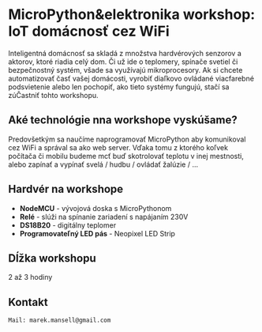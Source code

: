 ---
---

# MicroPython&elektronika workshop: IoT domácnosť cez WiFi

Inteligentná domácnosť sa skladá z množstva hardvérových senzorov a aktorov, ktoré riadia celý dom.
Či už ide o teplomery, spínače svetiel či bezpečnostný systém, všade sa využívajú mikroprocesory.
Ak si chcete automatizovať časť vašej domácosti, vyrobiť diaľkovo ovládané viacfarebné podsvietenie alebo len pochopiť,
ako tieto systémy fungujú, stačí sa zúČastniť tohto workshopu.

## Aké technológie nna workshope vyskúšame?

Predovšetkým sa naučíme naprogramovať MicroPython aby komunikoval cez WiFi a správal sa ako web server.
Vďaka tomu z ktorého koľvek počítača či mobilu budeme mcť buď skotrolovať teplotu v inej mestnosti,
alebo zapínať a vypínať svelá / hudbu / ovládať žalúzie / ...

## Hardvér na workshope

* **NodeMCU** - vývojová doska s MicroPythonom
* **Relé** - slúži na spínanie zariadení s napájaním 230V
* **DS18B20** - digitálny teplomer
* **Programovateľný LED pás** - Neopixel LED Strip

## Dĺžka workshopu

2 až 3 hodiny

## Kontakt

```
Mail: marek.mansell@gmail.com
```
